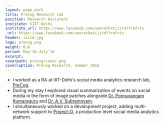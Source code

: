 ```yaml
---
layout: page_work
title: Precog Research Lab
position: Research Assistant
institute: IIIT-Delhi
institute_url: https://www.facebook.com/swarathatiiitd?fref=ts
_url: https://www.facebook.com/swarathatiiitd?fref=ts
header: iiitd.jpg
logo: precog.png
weight: 0.6
period: May'16-July'16
excerpt: 
coverpath: precog/cover.png
covercaption: Precog Research, Summer 2016
---
```

- I worked as a RA at IIIT-Delhi's social media analytics research lab, <a href="http://precog.iiitd.edu.in/index.php">PreCog</a>.
- During my stay I explored visual summarization of events on social media in the form of image patches alongside <a href="https://www.iiitd.ac.in/pk">Dr. Ponnurangam Kumaraguru</a> and <a href="https://www.iiitd.ac.in/subramanyam">Dr. A.V. Subramnyam</a>. 
- I simultaneously worked on a development project, adding multi-network support to <a href="http://aasma.precog.iiitd.edu.in/">Project-O</a>, a production level social media analytics platform.